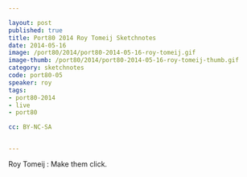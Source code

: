 ```yaml
---

layout: post
published: true
title: Port80 2014 Roy Tomeij Sketchnotes
date: 2014-05-16
image: /port80/2014/port80-2014-05-16-roy-tomeij.gif
image-thumb: /port80/2014/port80-2014-05-16-roy-tomeij-thumb.gif
category: sketchnotes
code: port80-05
speaker: roy
tags:
- port80-2014
- live
- port80

cc: BY-NC-SA


---
```


Roy Tomeij : Make them click.
